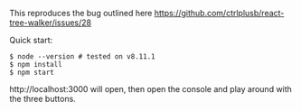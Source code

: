 This reproduces the bug outlined here https://github.com/ctrlplusb/react-tree-walker/issues/28

Quick start:

```
$ node --version # tested on v8.11.1
$ npm install
$ npm start
```

http://localhost:3000 will open, then open the console and play around with the three buttons.
